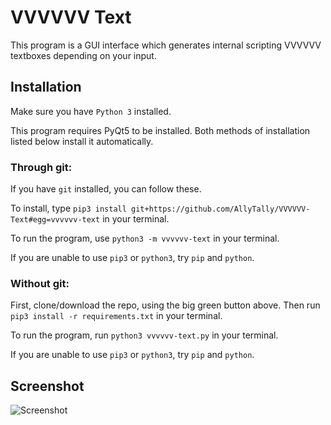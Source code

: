 # VVVVVV Text
This program is a GUI interface which generates internal scripting VVVVVV textboxes depending on your input.

## Installation
Make sure you have `Python 3` installed.

This program requires PyQt5 to be installed. Both methods of installation listed below install it automatically.

### Through git:
If you have `git` installed, you can follow these.

To install, type `pip3 install git+https://github.com/AllyTally/VVVVVV-Text#egg=vvvvvv-text` in your terminal.

To run the program, use `python3 -m vvvvvv-text` in your terminal.

If you are unable to use `pip3` or `python3`, try `pip` and `python`.

### Without git:
First, clone/download the repo, using the big green button above. Then run `pip3 install -r requirements.txt` in your terminal.

To run the program, run `python3 vvvvvv-text.py` in your terminal.

If you are unable to use `pip3` or `python3`, try `pip` and `python`.

## Screenshot
![Screenshot](https://o.lol-sa.me/ALie7Ct.png)
